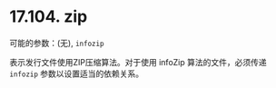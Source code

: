 # 17.104. zip

可能的参数：(无), `infozip`

表示发行文件使用ZIP压缩算法。对于使用 infoZip 算法的文件，必须传递 `infozip` 参数以设置适当的依赖关系。

